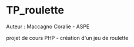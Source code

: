 # TP_roulette

Auteur : Maccagno Coralie - ASPE

projet de cours PHP - création d'un jeu de roulette
